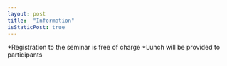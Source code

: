 ```yaml
---
layout: post
title:  "Information"
isStaticPost: true
---
```


*Registration to the seminar is free of charge
*Lunch will be provided to participants 
